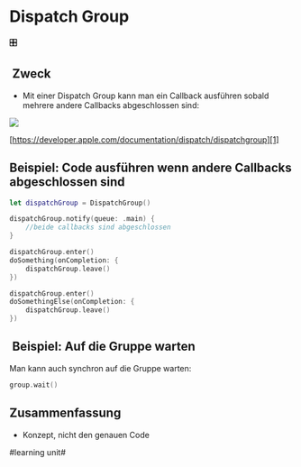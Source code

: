 # Dispatch Group
🎛️

##  Zweck
- Mit einer Dispatch Group kann man ein Callback ausführen sobald mehrere andere Callbacks abgeschlossen sind:

![][image-1]

[https://developer.apple.com/documentation/dispatch/dispatchgroup][1]

## Beispiel: Code ausführen wenn andere Callbacks abgeschlossen sind

```swift
let dispatchGroup = DispatchGroup()

dispatchGroup.notify(queue: .main) { 
    //beide callbacks sind abgeschlossen
}

dispatchGroup.enter()
doSomething(onCompletion: {
    dispatchGroup.leave()
})

dispatchGroup.enter()
doSomethingElse(onCompletion: {
    dispatchGroup.leave()
})
```

##  Beispiel: Auf die Gruppe warten

Man kann auch synchron auf die Gruppe warten:

```swift
group.wait()
```

## Zusammenfassung
- Konzept, nicht den genauen Code

[1]:	https://developer.apple.com/documentation/dispatch/dispatchgroup

[image-1]:	assets/DraggedImage.png

#learning unit#